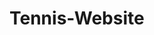 # Tennis-Website

<!--

Ongoing school assignment to create a booking site for tennis in a course,
JavaScript and HTML, which began the 1st of November 2022.

- - - - - - - - - - - - - - - -

Neccesary components to complete the assignment with passing grade:

* Portal/start page | Note:
* Courts            | Note:
* Changing rooms    | Note:
* Sauna             | Note:
* Booking system    | Note:

    Specifics:
    - Responsive bookingsystem
    - Validate in-data with JavaScript and DOM
    - Useage of dynamical menus (ex. hamburger small screen)
    - Use of a modern JavaScript-libary such as React
    - Good accessibility (see WCAG)
- - - - - - - - - - - - - - - -

Extra implementations suggested:
* Calendar    | Note:

- - - - - - - - - - - - - - - -

My own ideas for the assignmnent:
* Try to implement darkmode with button.   | Note:
* Rolling ball on top of the menu,         | Note:
    or in margin when scrolling down?


Scripting ideas to implement?
* Some kind of function with CSS animation connected to it?
* Function; if window width less than x change the font-size and table sized down? First letter only, small ICONS instead?
* Being able to change between bright & dark theme with button (bright currently standard for the website).

- - - - - - - - - - - - - - - -

My own ideas implemented and completed in the website thus far:
* Added extra support regarding screen sizes.
* Error message that the website does not support less then 120px in width!

- - - - - - - - - - - - - - - -

List of icons to maybe put to use:
<i class="fa-solid fa-brush"></i> "brush"
<i class="fa-solid fa-otter"></i> "otter" Club logo maybe?
<i class="fa-solid fa-handshake-angle"></i>

-->
